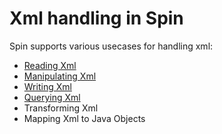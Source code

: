 # Xml handling in Spin

Spin supports various usecases for handling xml:

* [Reading Xml][reading-xml]
* [Manipulating Xml][manipulating-xml]
* [Writing Xml][writing-xml]
* [Querying Xml][querying-xml]
* Transforming Xml
* Mapping Xml to Java Objects

[reading-xml]: reading-xml.md
[manipulating-xml]: manipulating-xml.md
[writing-xml]: writing-xml.md
[querying-xml]: querying-xml.md
